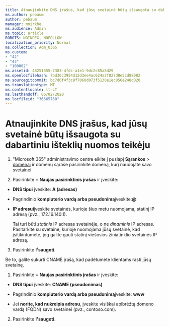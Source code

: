 ```yaml
---
title: Atnaujinkite DNS įrašus, kad jūsų svetainė būtų išsaugota su dabartiniu išteklių nuomos teikėju
ms.author: pebaum
author: pebaum
manager: mnirkhe
ms.audience: Admin
ms.topic: article
ROBOTS: NOINDEX, NOFOLLOW
localization_priority: Normal
ms.collection: Adm_O365
ms.custom:
- "42"
- "43"
- "100002"
ms.assetid: 48251355-7383-4fdc-a1e1-9dc2c85a8d29
ms.openlocfilehash: 7bd36c3954d12d3ee4ac624a2f827d8e5cd88082
ms.sourcegitcommit: bc7d6f4f3c9f7060d073f5130e1ec856e248d020
ms.translationtype: MT
ms.contentlocale: lt-LT
ms.lasthandoff: 06/02/2020
ms.locfileid: "36665768"
---
```

# <a name="update-dns-records-to-keep-your-website-with-your-current-hosting-provider"></a>Atnaujinkite DNS įrašus, kad jūsų svetainė būtų išsaugota su dabartiniu išteklių nuomos teikėju

1. "Microsoft 365" administravimo centre eikite į puslapį **Sąrankos**  >  [domenai](https://portal.office.com/adminportal/home#/Domains) ir domenų sąraše pasirinkite domeną, kurį naudojate savo svetainei.

2. Pasirinkite **+ Naujas pasirinktinis įrašas** ir įveskite:

  - **DNS tipui** įveskite: **A (adresas)**

  - Pagrindinio **kompiuterio vardą arba pseudonimą**įveskite:**@**

  - **IP adresui**įveskite svetainės, kurioje šiuo metu nuomojama, statinį IP adresą (pvz., 172.16.140.1).

    Tai turi būti *statinis* IP adresas svetainėje, o ne *dinaminis* IP adresas. Pasitarkite su svetaine, kurioje nuomojama jūsų svetainė, kad įsitikintumėte, jog galite gauti statinį viešosios žiniatinklio svetainės IP adresą.

3. Pasirinkite **I¹saugoti**.

Be to, galite sukurti CNAME įrašą, kad padėtumėte klientams rasti jūsų svetainę.
  
1. Pasirinkite **+ Naujas pasirinktinis įrašas** ir įveskite:

  - **DNS tipui** įveskite: **CNAME (pseudonimas)**

  - Pagrindinio **kompiuterio vardą arba pseudonimą**įveskite: **www**

  - Jei **norite, kad nukreipia adresu**, įveskite visiškai apibrėžtą domeno vardą (FQDN) savo svetainei (pvz., contoso.com).

2. Pasirinkite **I¹saugoti**.

